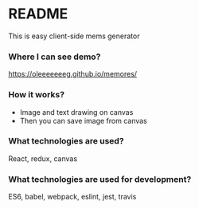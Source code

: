 # README #

This is easy client-side mems generator

### Where I can see demo? ###

https://oleeeeeeeg.github.io/memores/

### How it works? ###

* Image and text drawing on canvas
* Then you can save image from canvas

### What technologies are used? ###

React, redux, canvas

### What technologies are used for development? ###

ES6, babel, webpack, eslint, jest, travis